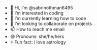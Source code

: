 - 👋 Hi, I’m @sabrinothman6495
- 👀 I’m interested in coding
- 🌱 I’m currently learning how to code
- 💞️ I’m looking to collaborate on projects
- 📫 How to reach me email
- 😄 Pronouns: she/he/hers
- ⚡ Fun fact: i love astrology 

<!---
sabrinothman6495/sabrinothman6495 is a ✨ special ✨ repository because its `README.md` (this file) appears on your GitHub profile.
You can click the Preview link to take a look at your changes.
--->
